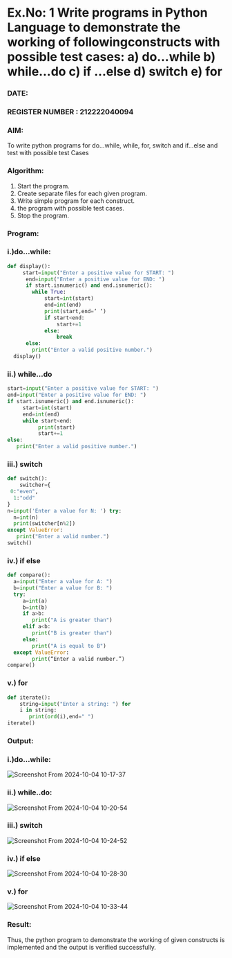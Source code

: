 # Ex.No: 1 Write programs in Python Language to demonstrate the working of followingconstructs with possible test cases: a) do…while b) while…do c) if …else d) switch e) for 

### DATE:                                                                           
### REGISTER NUMBER : 212222040094

### AIM:  
To write python programs for do…while, while, for, switch and if…else and test with possible test 
Cases 

### Algorithm:
1. Start the program.
2. Create separate files for each given program.
3. Write simple program for each construct.
4.  the program with possible test cases.
5. Stop the program.
### Program:

### i.)do…while: 

```python
def display():
     start=input("Enter a positive value for START: ")
      end=input("Enter a positive value for END: ")
      if start.isnumeric() and end.isnumeric():
        while True:
            start=int(start)
            end=int(end)
            print(start,end=‘ ‘)
            if start<end:
                start+=1
            else:
                break
      else:
        print("Enter a valid positive number.") 
  display() 
```

### ii.) while…do 

```python
start=input("Enter a positive value for START: ") 
end=input("Enter a positive value for END: ")
if start.isnumeric() and end.isnumeric():
     start=int(start)
     end=int(end)
     while start<end:
          print(start)
          start+=1
else:
   print("Enter a valid positive number.")

```

### iii.) switch 

```python
def switch():
    switcher={
 0:"even",
  1:"odd"
}
n=input('Enter a value for N: ') try:
  n=int(n)
  print(switcher[n%2])
except ValueError:
   print("Enter a valid number.")
switch() 

```

### iv.) if else

```python
def compare():
  a=input("Enter a value for A: ")
  b=input("Enter a value for B: ")
  try:
     a=int(a)
     b=int(b)
     if a>b:
        print("A is greater than")
     elif a<b:
        print("B is greater than")
     else:
        print("A is equal to B")
  except ValueError:
        print(“Enter a valid number.”) 
compare()
```

### v.) for

```python
def iterate():
    string=input("Enter a string: ") for
    i in string:
       print(ord(i),end=" ")
iterate() 
```




### Output:

### i.)do…while: 
![Screenshot From 2024-10-04 10-17-37](https://github.com/user-attachments/assets/0f7064f3-8c20-45f5-b655-43cf35214fd9)


### ii.) while..do:
![Screenshot From 2024-10-04 10-20-54](https://github.com/user-attachments/assets/8234bea2-16ec-49d7-b64b-58537d439082)


### iii.) switch 

![Screenshot From 2024-10-04 10-24-52](https://github.com/user-attachments/assets/67ea59e8-4a36-4fa8-b995-db187794ba0e)



### iv.) if else

![Screenshot From 2024-10-04 10-28-30](https://github.com/user-attachments/assets/54a91e87-4c07-4f5e-8a51-8a5efff29252)



### v.) for 
![Screenshot From 2024-10-04 10-33-44](https://github.com/user-attachments/assets/9fdf49ca-1a49-47e5-8755-fbc444da940f)




### Result:
Thus, the python program to demonstrate the working of given constructs is implemented and the output is verified successfully.

